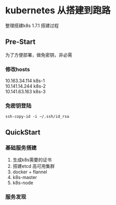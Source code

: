 # kubernetes 从搭建到跑路

整理搭建k8s 1.7.1 搭建过程

## Pre-Start
为了方便部署，做免密钥，非必需
### 修改hosts
10.163.34.114 k8s-1  
10.141.14.244 k8s-2  
10.141.63.163 k8s-3  

### 免密钥登陆
```
ssh-copy-id -i ~/.ssh/id_rsa
```

## QuickStart
### 基础服务搭建
1. 生成k8s需要的证书
2. 搭建etcd 高可用集群
3. docker + flannel
4. k8s-master
5. k8s-node

### 服务发现


###
